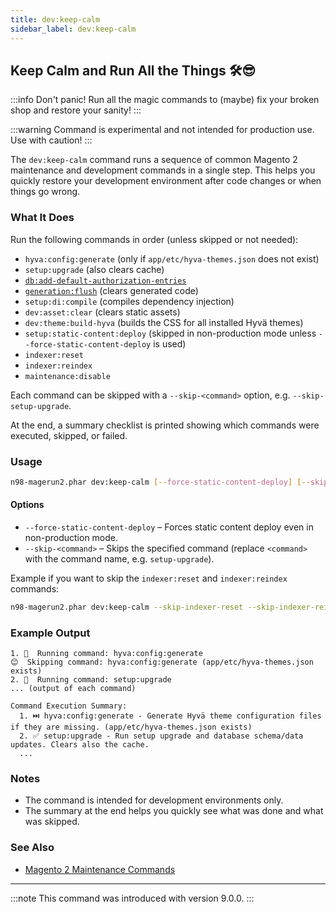 ```yaml
---
title: dev:keep-calm
sidebar_label: dev:keep-calm
---
```


## Keep Calm and Run All the Things 🛠️😎

:::info
Don't panic! Run all the magic commands to (maybe) fix your broken shop and restore your sanity!
:::

:::warning
Command is experimental and not intended for production use. Use with caution!
:::

The `dev:keep-calm` command runs a sequence of common Magento 2 maintenance and development commands in a single step. This helps you quickly restore your development environment after code changes or when things go wrong.

### What It Does

Run the following commands in order (unless skipped or not needed):

- `hyva:config:generate` (only if `app/etc/hyva-themes.json` does not exist)
- `setup:upgrade` (also clears cache)
- [`db:add-default-authorization-entries`](../db/db-add-default-authorization-entries.md)
- [`generation:flush`](../generation/generation-flush-command.md) (clears generated code)
- `setup:di:compile` (compiles dependency injection)
- `dev:asset:clear` (clears static assets)
- `dev:theme:build-hyva` (builds the CSS for all installed Hyvä themes)
- `setup:static-content:deploy` (skipped in non-production mode unless `--force-static-content-deploy` is used)
- `indexer:reset`
- `indexer:reindex`
- `maintenance:disable`

Each command can be skipped with a `--skip-<command>` option, e.g. `--skip-setup-upgrade`.

At the end, a summary checklist is printed showing which commands were executed, skipped, or failed.

### Usage

```bash
n98-magerun2.phar dev:keep-calm [--force-static-content-deploy] [--skip-setup-upgrade] [--skip-indexer-reindex] ...
```

#### Options

- `--force-static-content-deploy` – Forces static content deploy even in non-production mode.
- `--skip-<command>` – Skips the specified command (replace `<command>` with the command name, e.g. `setup-upgrade`).

Example if you want to skip the `indexer:reset` and `indexer:reindex` commands:

```bash
n98-magerun2.phar dev:keep-calm --skip-indexer-reset --skip-indexer-reindex
```

### Example Output

```text
1. 🚀  Running command: hyva:config:generate
😊  Skipping command: hyva:config:generate (app/etc/hyva-themes.json exists)
2. 🚀  Running command: setup:upgrade
... (output of each command)

Command Execution Summary:
  1. ⏭️ hyva:config:generate - Generate Hyvä theme configuration files if they are missing. (app/etc/hyva-themes.json exists)
  2. ✅ setup:upgrade - Run setup upgrade and database schema/data updates. Clears also the cache.
  ...
```

### Notes

- The command is intended for development environments only.
- The summary at the end helps you quickly see what was done and what was skipped.

### See Also

- [Magento 2 Maintenance Commands](https://devdocs.magento.com/guides/v2.4/config-guide/cli/config-cli-subcommands-maint.html)

---

:::note
This command was introduced with version 9.0.0.
:::
